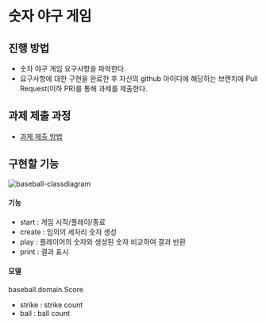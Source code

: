 # 숫자 야구 게임
## 진행 방법
* 숫자 야구 게임 요구사항을 파악한다.
* 요구사항에 대한 구현을 완료한 후 자신의 github 아이디에 해당하는 브랜치에 Pull Request(이하 PR)를 통해 과제를 제출한다.

## 과제 제출 과정
* [과제 제출 방법](https://github.com/next-step/nextstep-docs/tree/master/precourse)

## 구현할 기능
![baseball-classdiagram](https://github.com/mettlekc/woocamp-resources/blob/main/woocamp-baseball-precourse_20210426.jpg)

#### 기능
* start : 게임 시작/플레이/종료
* create : 임의의 세자리 숫자 생성
* play : 플레이어의 숫자와 생성된 숫자 비교하여 결과 반환
* print : 결과 표시

#### 모델
baseball.domain.Score
* strike : strike count
* ball : ball count